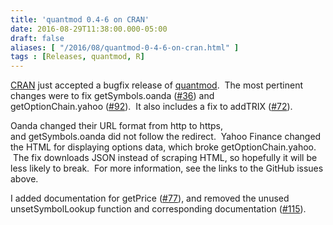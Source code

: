 ```yaml
---
title: 'quantmod 0.4-6 on CRAN'
date: 2016-08-29T11:38:00.000-05:00
draft: false
aliases: [ "/2016/08/quantmod-0-4-6-on-cran.html" ]
tags : [Releases, quantmod, R]
---
```


[CRAN](https://cran.r-project.org/) just accepted a bugfix release of [quantmod](http://www.quantmod.com/).  The most pertinent changes were to fix getSymbols.oanda ([#36](https://github.com/joshuaulrich/quantmod/issues/36)) and getOptionChain.yahoo ([#92](https://github.com/joshuaulrich/quantmod/issues/92)).  It also includes a fix to addTRIX ([#72](https://github.com/joshuaulrich/quantmod/issues/72)).  
  
Oanda changed their URL format from http to https, and getSymbols.oanda did not follow the redirect.  Yahoo Finance changed the HTML for displaying options data, which broke getOptionChain.yahoo.  The fix downloads JSON instead of scraping HTML, so hopefully it will be less likely to break.  For more information, see the links to the GitHub issues above.  
  
I added documentation for getPrice ([#77](https://github.com/joshuaulrich/quantmod/issues/77)), and removed the unused unsetSymbolLookup function and corresponding documentation ([#115](https://github.com/joshuaulrich/quantmod/issues/115)).